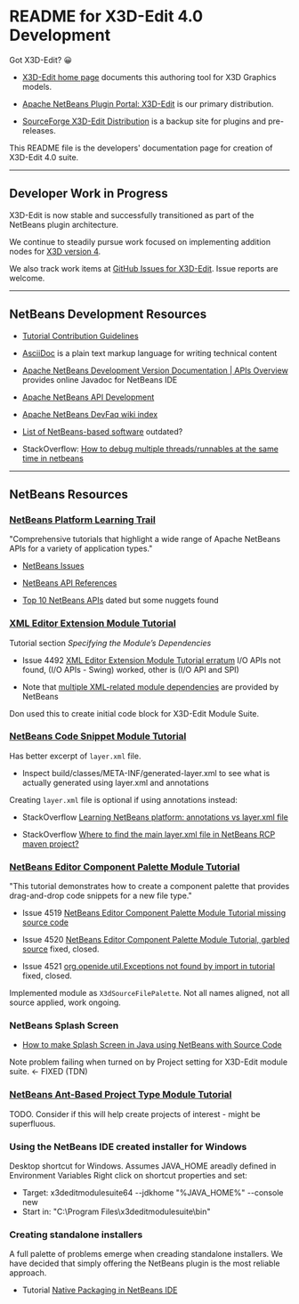 # README for X3D-Edit 4.0 Development

<!-- https://github.com/Web3DConsortium/X3D-Edit/blob/master/README.md -->

Got X3D-Edit? 	&#128512;

- [X3D-Edit home page](https://savage.nps.edu/X3D-Edit) documents this authoring tool for X3D Graphics models.

- [Apache NetBeans Plugin Portal: X3D-Edit](https://plugins.netbeans.apache.org/catalogue/?id=90) is our primary distribution.

- [SourceForge X3D-Edit Distribution](https://sourceforge.net/projects/x3d/files) is a backup site for plugins and pre-releases.

This README file is the developers' documentation page for creation of X3D-Edit 4.0 suite.

----

## Developer Work in Progress

X3D-Edit is now stable and successfully transitioned as part of the NetBeans plugin architecture.

We continue to steadily pursue work focused on implementing addition nodes for [X3D version 4](https://www.web3D.org/x3d4).

We also track work items at [GitHub Issues for X3D-Edit](https://github.com/Web3DConsortium/X3D-Edit/issues).  Issue reports are welcome.

----

## NetBeans Development Resources

* [Tutorial Contribution Guidelines](https://netbeans.apache.org/kb/docs/contributing.html)
* [AsciiDoc](https://asciidoc.org) is a plain text markup language for writing technical content

* [Apache NetBeans Development Version Documentation | APIs Overview](https://bits.netbeans.org/dev/javadoc/index.html) provides online Javadoc for NetBeans IDE
* [Apache NetBeans API Development](https://netbeans.apache.org/wiki/APIDevelopment.asciidoc)
* [Apache NetBeans DevFaq wiki index](https://netbeans.apache.org/wiki/DevFaqIndex.asciidoc)

* [List of NetBeans-based software](https://en.wikipedia.org/wiki/List_of_NetBeans-based_software) outdated?
* StackOverflow: [How to debug multiple threads/runnables at the same time in netbeans](https://stackoverflow.com/questions/26952986/how-to-debug-multiple-threads-runnables-at-the-same-time-in-netbeans/26960526)
<!-- * TODO attaching Javadoc for NetBeans IDE -->

----

## NetBeans Resources


### [NetBeans Platform Learning Trail](https://netbeans.apache.org/kb/docs/platform.html)

"Comprehensive tutorials that highlight a wide range of Apache NetBeans APIs for a variety of application types."

* [NetBeans Issues](https://github.com/apache/netbeans/issues)

* [NetBeans API References](https://netbeans.apache.org/kb/docs/platform.html#API)

* [Top 10 NetBeans APIs](https://www.youtube.com/watch?v=FF5fvHbZxpk) dated but some nuggets found


### [XML Editor Extension Module Tutorial](https://netbeans.apache.org/tutorials/nbm-xmleditor.html)

Tutorial section *Specifying the Module’s Dependencies*

* Issue 4492 [XML Editor Extension Module Tutorial erratum](https://github.com/apache/netbeans/issues/4492)
I/O APIs not found, (I/O APIs - Swing) worked, other is (I/O API and SPI)

* Note that [multiple XML-related module dependencies](X3dEditModuleSuite/snapshots/XmlModuleDependencies.png) are provided by NetBeans

Don used this to create initial code block for X3D-Edit Module Suite.


### [NetBeans Code Snippet Module Tutorial](https://netbeans.apache.org/tutorials/nbm-palette-api1.html)

Has better excerpt of `layer.xml` file.
* Inspect build/classes/META-INF/generated-layer.xml to see what is actually generated using layer.xml and annotations

Creating `layer.xml` file is optional if using annotations instead:

* StackOverflow [Learning NetBeans platform: annotations vs layer.xml file](https://stackoverflow.com/questions/5840648/learning-netbeans-platform-annotations-vs-layer-xml-file)

* StackOverflow [Where to find the main layer.xml file in NetBeans RCP maven project?](https://stackoverflow.com/questions/34825549/where-to-find-the-main-layer-xml-file-in-netbeans-rcp-maven-project)



### [NetBeans Editor Component Palette Module Tutorial](https://netbeans.apache.org/tutorials/nbm-palette-api2.html)

"This tutorial demonstrates how to create a component palette that provides drag-and-drop code snippets for a new file type."

* Issue 4519 [NetBeans Editor Component Palette Module Tutorial missing source code](https://github.com/apache/netbeans/issues/4519)

* Issue 4520 [NetBeans Editor Component Palette Module Tutorial, garbled source](https://github.com/apache/netbeans/issues/4520) fixed, closed.

* Issue 4521 [org.openide.util.Exceptions not found by import in tutorial](https://github.com/apache/netbeans/issues/4521) fixed, closed.

Implemented module as `X3dSourceFilePalette`.  Not all names aligned, not all source applied, work ongoing.


### NetBeans Splash Screen

* [How to make Splash Screen in Java using NetBeans with Source Code](https://www.youtube.com/watch?v=tR7nZ2gSNB4)

Note problem failing when turned on by Project setting for X3D-Edit module suite. <- FIXED (TDN)


### [NetBeans Ant-Based Project Type Module Tutorial](https://netbeans.apache.org/tutorials/nbm-projecttypeant.html)

TODO.  Consider if this will help create projects of interest - might be superfluous.

### Using the NetBeans IDE created installer for Windows

Desktop shortcut for Windows. Assumes JAVA_HOME areadly defined in Environment Variables
Right click on shortcut properties and set:
* Target: x3deditmodulesuite64 --jdkhome "%JAVA_HOME%" --console new
* Start in: "C:\Program Files\x3deditmodulesuite\bin"

### Creating standalone installers

A full palette of problems emerge when creading standalone installers.
We have decided that simply offering the NetBeans plugin is the most reliable approach.

* Tutorial [Native Packaging in NetBeans IDE](https://netbeans.apache.org/tutorial/main/kb/docs/java/native_pkg)

<!--
* [WiX Toolset](https://wixtoolset.org) to create Windows installation packages

* [Inno Setup](https://jrsoftware.org)  free installer for Windows programs
-->
